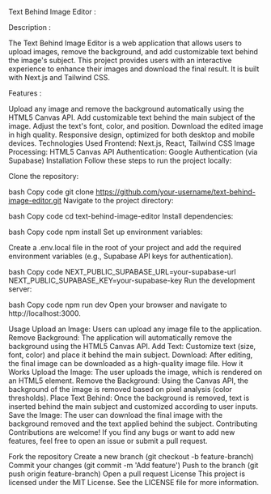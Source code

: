 Text Behind Image Editor :

Description :

The Text Behind Image Editor is a web application that allows users to upload images, remove the background, and add customizable text behind the image's subject. This project provides users with an interactive experience to enhance their images and download the final result. It is built with Next.js and Tailwind CSS.

Features :

Upload any image and remove the background automatically using the HTML5 Canvas API.
Add customizable text behind the main subject of the image.
Adjust the text's font, color, and position.
Download the edited image in high quality.
Responsive design, optimized for both desktop and mobile devices.
Technologies Used
Frontend: Next.js, React, Tailwind CSS
Image Processing: HTML5 Canvas API
Authentication: Google Authentication (via Supabase)
Installation
Follow these steps to run the project locally:

Clone the repository:

bash
Copy code
git clone https://github.com/your-username/text-behind-image-editor.git
Navigate to the project directory:

bash
Copy code
cd text-behind-image-editor
Install dependencies:

bash
Copy code
npm install
Set up environment variables:

Create a .env.local file in the root of your project and add the required environment variables (e.g., Supabase API keys for authentication).

bash
Copy code
NEXT_PUBLIC_SUPABASE_URL=your-supabase-url
NEXT_PUBLIC_SUPABASE_KEY=your-supabase-key
Run the development server:

bash
Copy code
npm run dev
Open your browser and navigate to http://localhost:3000.

Usage
Upload an Image: Users can upload any image file to the application.
Remove Background: The application will automatically remove the background using the HTML5 Canvas API.
Add Text: Customize text (size, font, color) and place it behind the main subject.
Download: After editing, the final image can be downloaded as a high-quality image file.
How it Works
Upload the Image: The user uploads the image, which is rendered on an HTML5 <canvas> element.
Remove the Background: Using the Canvas API, the background of the image is removed based on pixel analysis (color thresholds).
Place Text Behind: Once the background is removed, text is inserted behind the main subject and customized according to user inputs.
Save the Image: The user can download the final image with the background removed and the text applied behind the subject.
Contributing
Contributions are welcome! If you find any bugs or want to add new features, feel free to open an issue or submit a pull request.

Fork the repository
Create a new branch (git checkout -b feature-branch)
Commit your changes (git commit -m 'Add feature')
Push to the branch (git push origin feature-branch)
Open a pull request
License
This project is licensed under the MIT License. See the LICENSE file for more information.

